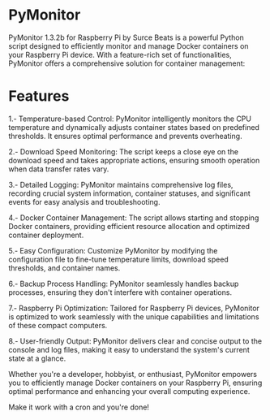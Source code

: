 # PyMonitor
PyMonitor 1.3.2b for Raspberry Pi by Surce Beats is a powerful Python script designed to efficiently monitor and manage Docker containers on your Raspberry Pi device. With a feature-rich set of functionalities, PyMonitor offers a comprehensive solution for container management:

# Features

1.- Temperature-based Control: PyMonitor intelligently monitors the CPU temperature and dynamically adjusts container states based on predefined thresholds. It ensures optimal performance and prevents overheating.

2.- Download Speed Monitoring: The script keeps a close eye on the download speed and takes appropriate actions, ensuring smooth operation when data transfer rates vary.

3.- Detailed Logging: PyMonitor maintains comprehensive log files, recording crucial system information, container statuses, and significant events for easy analysis and troubleshooting.

4.- Docker Container Management: The script allows starting and stopping Docker containers, providing efficient resource allocation and optimized container deployment.

5.- Easy Configuration: Customize PyMonitor by modifying the configuration file to fine-tune temperature limits, download speed thresholds, and container names.

6.- Backup Process Handling: PyMonitor seamlessly handles backup processes, ensuring they don't interfere with container operations.

7.- Raspberry Pi Optimization: Tailored for Raspberry Pi devices, PyMonitor is optimized to work seamlessly with the unique capabilities and limitations of these compact computers.

8.- User-friendly Output: PyMonitor delivers clear and concise output to the console and log files, making it easy to understand the system's current state at a glance.

Whether you're a developer, hobbyist, or enthusiast, PyMonitor empowers you to efficiently manage Docker containers on your Raspberry Pi, ensuring optimal performance and enhancing your overall computing experience.

Make it work with a cron and you're done!
